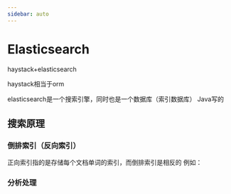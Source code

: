 ```yaml
---
sidebar: auto
---
```

# Elasticsearch

haystack+elasticsearch

haystack相当于orm

elasticsearch是一个搜索引擎，同时也是一个数据库（索引数据库）
Java写的 

## 搜索原理
### 倒排索引（反向索引）
正向索引指的是存储每个文档单词的索引，而倒排索引是相反的
例如：

### 分析处理


